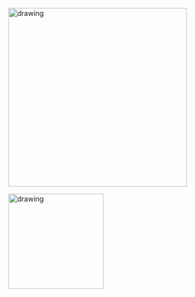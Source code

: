 <a href="https://rudji.com"><img src="https://rudji.com/rudji_games_logo_bright.svg" alt="drawing" width="360"/></a>

<a href="https://rudji.com"><img src="https://rudji.com/img/sindja.jpg" alt="drawing" height="192"/></a>


